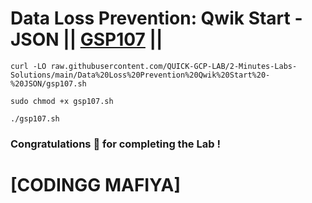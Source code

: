 # Data Loss Prevention: Qwik Start - JSON || [GSP107](https://www.cloudskillsboost.google/focuses/600?parent=catalog) ||

```
curl -LO raw.githubusercontent.com/QUICK-GCP-LAB/2-Minutes-Labs-Solutions/main/Data%20Loss%20Prevention%20Qwik%20Start%20-%20JSON/gsp107.sh

sudo chmod +x gsp107.sh

./gsp107.sh
```

### Congratulations 🎉 for completing the Lab !

# [CODINGG MAFIYA]
